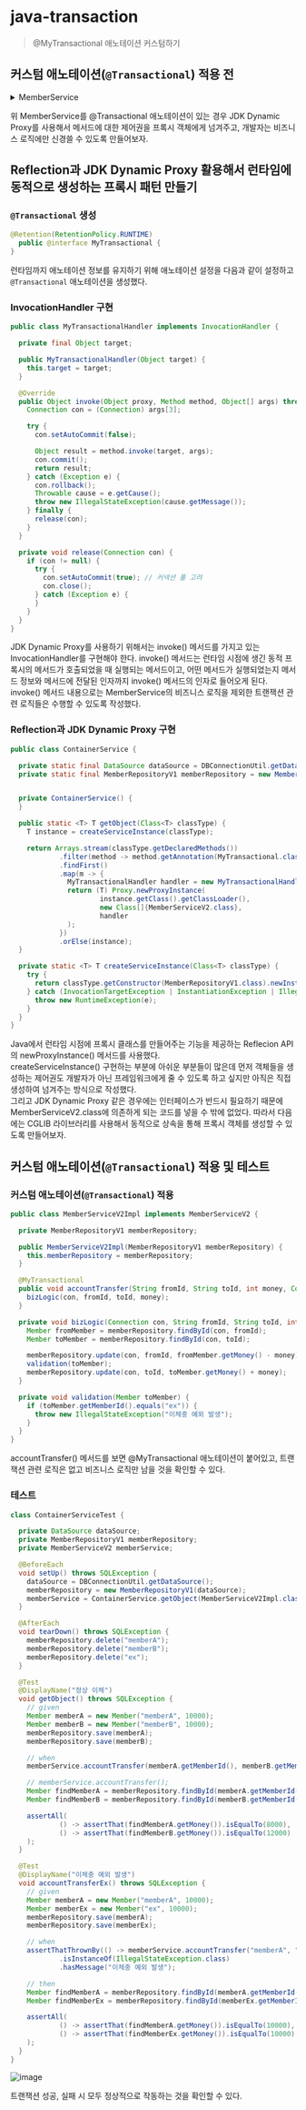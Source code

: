 # java-transaction

> @MyTransactional 애노테이션 커스텀하기

## 커스텀 애노테이션(`@Transactional`) 적용 전

<details>

<summary>MemberService</summary>

```java
public class MemberServiceV1 {

  private final DataSource dataSource;
  private final MemberRepositoryV1 memberRepository;

  private static final Logger logger = LoggerFactory.getLogger(MemberServiceV1.class);

  public MemberServiceV1(DataSource dataSource, MemberRepositoryV1 memberRepository) {
    this.dataSource = dataSource;
    this.memberRepository = memberRepository;
  }

  public void accountTransfer(String fromId, String toId, int money) throws SQLException {
    Connection con = dataSource.getConnection();

    try {
      con.setAutoCommit(false); // 트랜잭션 시작

      // 비즈니스 로직
      bizLogic(con, fromId, toId, money);
      con.commit();
    } catch (Exception e) {
      con.rollback();
      throw new IllegalStateException(e.getMessage());
    } finally {
      release(con);
    }
  }

  private void release(Connection con) {
    if (con != null) {
      try {
        con.setAutoCommit(true); // 커넥션 풀 고려
        con.close();
      } catch (Exception e) {
        logger.error("error", e);
      }
    }
  }

  private void bizLogic(Connection con, String fromId, String toId, int money) throws SQLException {
    Member fromMember = memberRepository.findById(con, fromId);
    Member toMember = memberRepository.findById(con, toId);

    memberRepository.update(con, fromId, fromMember.getMoney() - money);
    validation(toMember);
    memberRepository.update(con, toId, toMember.getMoney() + money);
  }

  private void validation(Member toMember) {
    if (toMember.getMemberId().equals("ex")) {
      throw new IllegalStateException("이체중 예외 발생");
    }
  }
}
```

직접 트랜잭션을 시작하기 위해 con.setAutoCommit(false);를 통해 수동 커밋 모드로 시작해줘야 한다. 트랜잭션이 시작된 커넥션을 전달하면서 비즈니스 로직(bizLogic)을 수행한다. 그리고 비즈니스 로직이 정상 수행되면 트랜잭션을 커밋하고, 비즈니스 로직 수행 도중에 예외가 발생하면 트랜잭션을 롤백한다.

</details>

위 MemberService를 @Transactional 애노테이션이 있는 경우 JDK Dynamic Proxy를 사용해서 메서드에 대한 제어권을 프록시 객체에게 넘겨주고, 개발자는 비즈니스 로직에만 신경쓸 수 있도록 만들어보자.

## Reflection과 JDK Dynamic Proxy 활용해서 런타임에 동적으로 생성하는 프록시 패턴 만들기

### `@Transactional` 생성

```java
@Retention(RetentionPolicy.RUNTIME)
  public @interface MyTransactional {
}
```

런타임까지 애노테이션 정보를 유지하기 위해 애노테이션 설정을 다음과 같이 설정하고 `@Transactional` 애노테이션을 생성했다.

### InvocationHandler 구현

```java
public class MyTransactionalHandler implements InvocationHandler {

  private final Object target;

  public MyTransactionalHandler(Object target) {
    this.target = target;
  }

  @Override
  public Object invoke(Object proxy, Method method, Object[] args) throws Throwable {
    Connection con = (Connection) args[3];

    try {
      con.setAutoCommit(false);

      Object result = method.invoke(target, args);
      con.commit();
      return result;
    } catch (Exception e) {
      con.rollback();
      Throwable cause = e.getCause();
      throw new IllegalStateException(cause.getMessage());
    } finally {
      release(con);
    }
  }

  private void release(Connection con) {
    if (con != null) {
      try {
        con.setAutoCommit(true); // 커넥션 풀 고려
        con.close();
      } catch (Exception e) {
      }
    }
  }
}
```

JDK Dynamic Proxy를 사용하기 위해서는 invoke() 메서드를 가지고 있는 InvocationHandler를 구현해야 한다. invoke() 메서드는 런타임 시점에 생긴 동적 프록시의 메서드가 호출되었을 때 실행되는 메서드이고, 어떤 메서드가 실행되었는지 메서드 정보와 메서드에 전달된 인자까지 invoke() 메서드의 인자로 들어오게 된다.
invoke() 메서드 내용으로는 MemberService의 비즈니스 로직을 제외한 트랜잭션 관련 로직들은 수행할 수 있도록 작성했다.

### Reflection과 JDK Dynamic Proxy 구현

```java
public class ContainerService {

  private static final DataSource dataSource = DBConnectionUtil.getDataSource();
  private static final MemberRepositoryV1 memberRepository = new MemberRepositoryV1(dataSource);


  private ContainerService() {
  }

  public static <T> T getObject(Class<T> classType) {
    T instance = createServiceInstance(classType);

    return Arrays.stream(classType.getDeclaredMethods())
            .filter(method -> method.getAnnotation(MyTransactional.class) != null)
            .findFirst()
            .map(m -> {
              MyTransactionalHandler handler = new MyTransactionalHandler(instance);
              return (T) Proxy.newProxyInstance(
                      instance.getClass().getClassLoader(),
                      new Class[]{MemberServiceV2.class},
                      handler
              );
            })
            .orElse(instance);
  }

  private static <T> T createServiceInstance(Class<T> classType) {
    try {
      return classType.getConstructor(MemberRepositoryV1.class).newInstance(memberRepository);
    } catch (InvocationTargetException | InstantiationException | IllegalAccessException | NoSuchMethodException e) {
      throw new RuntimeException(e);
    }
  }
}
```

Java에서 런타임 시점에 프록시 클래스를 만들어주는 기능을 제공하는 Reflecion API의 newProxyInstance() 메서드를 사용했다.   
createServiceInstance() 구현하는 부분에 아쉬운 부분들이 많은데 먼저 객체들을 생성하는 제어권도 개발자가 아닌 프레임워크에게 줄 수 있도록 하고 싶지만 아직은 직접 생성하여 넘겨주는 방식으로 작성했다.   
그리고 JDK Dynamic Proxy 같은 경우에는 인터페이스가 반드시 필요하기 때문에 MemberServiceV2.class에 의존하게 되는 코드를 넣을 수 밖에 없었다. 따라서 다음에는 CGLIB 라이브러리를 사용해서 동적으로 상속을 통해 프록시 객체를 생성할 수 있도록 만들어보자.



## 커스텀 애노테이션(`@Transactional`) 적용 및 테스트

### 커스텀 애노테이션(`@Transactional`) 적용

```java
public class MemberServiceV2Impl implements MemberServiceV2 {

  private MemberRepositoryV1 memberRepository;

  public MemberServiceV2Impl(MemberRepositoryV1 memberRepository) {
    this.memberRepository = memberRepository;
  }

  @MyTransactional
  public void accountTransfer(String fromId, String toId, int money, Connection con) throws SQLException {
    bizLogic(con, fromId, toId, money);
  }

  private void bizLogic(Connection con, String fromId, String toId, int money) throws SQLException {
    Member fromMember = memberRepository.findById(con, fromId);
    Member toMember = memberRepository.findById(con, toId);

    memberRepository.update(con, fromId, fromMember.getMoney() - money);
    validation(toMember);
    memberRepository.update(con, toId, toMember.getMoney() + money);
  }

  private void validation(Member toMember) {
    if (toMember.getMemberId().equals("ex")) {
      throw new IllegalStateException("이체중 예외 발생");
    }
  }
}
```

accountTransfer() 메서드를 보면 @MyTransactional 애노테이션이 붙어있고, 트랜잭션 관련 로직은 없고 비즈니스 로직만 남을 것을 확인할 수 있다.

### 테스트

```java
class ContainerServiceTest {

  private DataSource dataSource;
  private MemberRepositoryV1 memberRepository;
  private MemberServiceV2 memberService;

  @BeforeEach
  void setUp() throws SQLException {
    dataSource = DBConnectionUtil.getDataSource();
    memberRepository = new MemberRepositoryV1(dataSource);
    memberService = ContainerService.getObject(MemberServiceV2Impl.class);
  }

  @AfterEach
  void tearDown() throws SQLException {
    memberRepository.delete("memberA");
    memberRepository.delete("memberB");
    memberRepository.delete("ex");
  }

  @Test
  @DisplayName("정상 이체")
  void getObject() throws SQLException {
    // given
    Member memberA = new Member("memberA", 10000);
    Member memberB = new Member("memberB", 10000);
    memberRepository.save(memberA);
    memberRepository.save(memberB);

    // when
    memberService.accountTransfer(memberA.getMemberId(), memberB.getMemberId(), 2000, dataSource.getConnection());

    // memberService.accountTransfer();
    Member findMemberA = memberRepository.findById(memberA.getMemberId());
    Member findMemberB = memberRepository.findById(memberB.getMemberId());

    assertAll(
            () -> assertThat(findMemberA.getMoney()).isEqualTo(8000),
            () -> assertThat(findMemberB.getMoney()).isEqualTo(12000)
    );
  }

  @Test
  @DisplayName("이체중 예외 발생")
  void accountTransferEx() throws SQLException {
    // given
    Member memberA = new Member("memberA", 10000);
    Member memberEx = new Member("ex", 10000);
    memberRepository.save(memberA);
    memberRepository.save(memberEx);

    // when
    assertThatThrownBy(() -> memberService.accountTransfer("memberA", "ex", 2000, dataSource.getConnection()))
            .isInstanceOf(IllegalStateException.class)
            .hasMessage("이체중 예외 발생");

    // then
    Member findMemberA = memberRepository.findById(memberA.getMemberId());
    Member findMemberEx = memberRepository.findById(memberEx.getMemberId());

    assertAll(
            () -> assertThat(findMemberA.getMoney()).isEqualTo(10000),
            () -> assertThat(findMemberEx.getMoney()).isEqualTo(10000)
    );
  }
}
```

![image](https://github.com/oneny/TIL/assets/97153666/3f30fe4e-dfd6-4aa5-bbed-ef75d9bf5ca4)

트랜잭션 성공, 실패 시 모두 정상적으로 작동하는 것을 확인할 수 있다.
